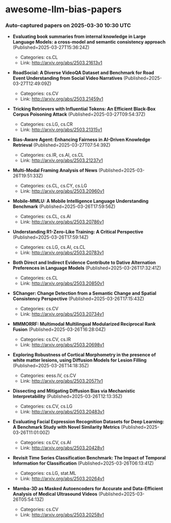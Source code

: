 # awesome-llm-bias-papers


### Auto-captured papers on 2025-03-30 10:30 UTC
- **Evaluating book summaries from internal knowledge in Large Language
  Models: a cross-model and semantic consistency approach** (Published=2025-03-27T15:36:24Z)  
  - Categories: cs.CL  
  - Link: http://arxiv.org/abs/2503.21613v1

- **RoadSocial: A Diverse VideoQA Dataset and Benchmark for Road Event
  Understanding from Social Video Narratives** (Published=2025-03-27T12:49:09Z)  
  - Categories: cs.CV  
  - Link: http://arxiv.org/abs/2503.21459v1

- **Tricking Retrievers with Influential Tokens: An Efficient Black-Box
  Corpus Poisoning Attack** (Published=2025-03-27T09:54:37Z)  
  - Categories: cs.LG, cs.CR  
  - Link: http://arxiv.org/abs/2503.21315v1

- **Bias-Aware Agent: Enhancing Fairness in AI-Driven Knowledge Retrieval** (Published=2025-03-27T07:54:39Z)  
  - Categories: cs.IR, cs.AI, cs.CL  
  - Link: http://arxiv.org/abs/2503.21237v1

- **Multi-Modal Framing Analysis of News** (Published=2025-03-26T19:51:33Z)  
  - Categories: cs.CL, cs.CY, cs.LG  
  - Link: http://arxiv.org/abs/2503.20960v1

- **Mobile-MMLU: A Mobile Intelligence Language Understanding Benchmark** (Published=2025-03-26T17:59:56Z)  
  - Categories: cs.CL, cs.AI  
  - Link: http://arxiv.org/abs/2503.20786v1

- **Understanding R1-Zero-Like Training: A Critical Perspective** (Published=2025-03-26T17:59:14Z)  
  - Categories: cs.LG, cs.AI, cs.CL  
  - Link: http://arxiv.org/abs/2503.20783v1

- **Both Direct and Indirect Evidence Contribute to Dative Alternation
  Preferences in Language Models** (Published=2025-03-26T17:32:41Z)  
  - Categories: cs.CL  
  - Link: http://arxiv.org/abs/2503.20850v1

- **SChanger: Change Detection from a Semantic Change and Spatial
  Consistency Perspective** (Published=2025-03-26T17:15:43Z)  
  - Categories: cs.CV  
  - Link: http://arxiv.org/abs/2503.20734v1

- **MMMORRF: Multimodal Multilingual Modularized Reciprocal Rank Fusion** (Published=2025-03-26T16:28:04Z)  
  - Categories: cs.CV, cs.IR  
  - Link: http://arxiv.org/abs/2503.20698v1

- **Exploring Robustness of Cortical Morphometry in the presence of white
  matter lesions, using Diffusion Models for Lesion Filling** (Published=2025-03-26T14:18:35Z)  
  - Categories: eess.IV, cs.CV  
  - Link: http://arxiv.org/abs/2503.20571v1

- **Dissecting and Mitigating Diffusion Bias via Mechanistic
  Interpretability** (Published=2025-03-26T12:13:35Z)  
  - Categories: cs.CV, cs.LG  
  - Link: http://arxiv.org/abs/2503.20483v1

- **Evaluating Facial Expression Recognition Datasets for Deep Learning: A
  Benchmark Study with Novel Similarity Metrics** (Published=2025-03-26T11:01:00Z)  
  - Categories: cs.CV, cs.AI  
  - Link: http://arxiv.org/abs/2503.20428v1

- **Revisit Time Series Classification Benchmark: The Impact of Temporal
  Information for Classification** (Published=2025-03-26T06:13:41Z)  
  - Categories: cs.LG, stat.ML  
  - Link: http://arxiv.org/abs/2503.20264v1

- **Mamba-3D as Masked Autoencoders for Accurate and Data-Efficient Analysis
  of Medical Ultrasound Videos** (Published=2025-03-26T05:54:13Z)  
  - Categories: cs.CV  
  - Link: http://arxiv.org/abs/2503.20258v1

